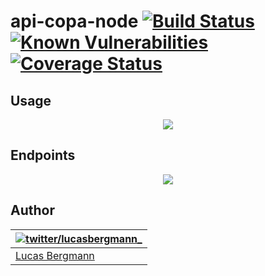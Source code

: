 # api-copa-node [![Build Status](https://travis-ci.org/bergmannlucas/api-copa-node.svg?branch=develop)](https://travis-ci.org/bergmannlucas/api-copa-node) [![Known Vulnerabilities](https://snyk.io/test/github/bergmannlucas/api-copa-node/badge.svg)](https://snyk.io/test/github/bergmannlucas/api-copa-node) [![Coverage Status](https://coveralls.io/repos/github/bergmannlucas/api-copa-node/badge.svg?branch=develop)](https://coveralls.io/github/bergmannlucas/api-copa-node?branch=develop)

## Usage

<p align="center">
  <img src="http://oi67.tinypic.com/2nta1s9.jpg"/>
</p>

## Endpoints

<p align="center">
  <img src="http://oi64.tinypic.com/1zwenag.jpg"/>
</p>

## Author

| [![twitter/lucasbergmann_](https://s.gravatar.com/avatar/8f2f2aec61c30a8842b4e5691e1181a2?s=80)](https://twitter.com/lucasbergmann_ "Follow @lucasbergmann_ on Twitter") |
|---|
| [Lucas Bergmann](https://twitter.com/lucasbergmann_) |
